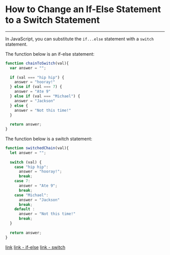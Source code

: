 # How to Change an If-Else Statement to a Switch Statement

---

In JavaScript, you can substitute the `if...else` statement with a `switch` statement.

The function below is an if-else statement:

```js
function chainToSwitch(val){
  var answer = "";
  
  if (val === "hip hip") {
    answer = "hooray!"
  } else if (val === 7) {
    answer = "Ate 9"
  } else if (val === "Michael") {
    answer = "Jackson"
  } else {
    answer = "Not this time!"
  }
  
  return answer;
}
```

The function below is a switch statement:

```js
function switchedChain(val){
  let answer = "";
  
  switch (val) {
    case "hip hip":
      answer = "hooray!";
      break;
    case 7:
      answer = "Ate 9";
      break;
    case "Michael":
      answer = "Jackson"
      break;
    default :
      answer = "Not this time!"
      break;
  }
  
  return answer;
}
```

[link]()
[link - if-else](https://developer.mozilla.org/en-US/docs/Web/JavaScript/Reference/Statements/if...else)
[link - switch](https://developer.mozilla.org/en-US/docs/Web/JavaScript/Reference/Statements/switch)

